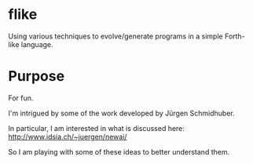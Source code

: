 flike
=====

Using various techniques to evolve/generate programs in a simple Forth-like language.

Purpose
======

For fun.

I'm intrigued by some of the work developed by Jürgen Schmidhuber.

In particular, I am interested in what is discussed here: http://www.idsia.ch/~juergen/newai/

So I am playing with some of these ideas to better understand them.
